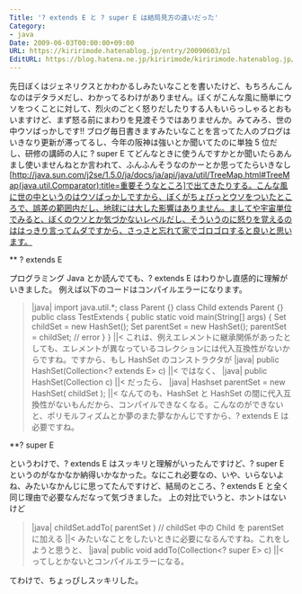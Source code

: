 ```yaml
---
Title: '? extends E と ? super E は結局見方の違いだった'
Category:
- java
Date: 2009-06-03T00:00:00+09:00
URL: https://kiririmode.hatenablog.jp/entry/20090603/p1
EditURL: https://blog.hatena.ne.jp/kiririmode/kiririmode.hatenablog.jp/atom/entry/8454420450078213013
---
```



先日ぼくはジェネリクスとかわかるしみたいなことを書いたけど、もちろんこんなのはデタラメだし、わかってるわけがありません。ぼくがこんな風に簡単にウソをつくことに対して、烈火のごとく怒りだしたりする人もいらっしゃるとおもいますけど、まず怒る前にまわりを見渡そうではありませんか。みてみろ、世の中ウソばっかしです!! 
ブログ毎日書きますみたいなことを言ってた人のブログはいきなり更新が滞ってるし、今年の阪神は強いとか聞いてたのに単独 5 位だし、研修の講師の人に ? super E てどんなときに使うんですかとか聞いたらあんまし使いませんねとか言われて、ふんふんそうなのかーとか思ってたらいきなし [http://java.sun.com/j2se/1.5.0/ja/docs/ja/api/java/util/TreeMap.html#TreeMap(java.util.Comparator):title=重要そうなところ]で出てきたりする。こんな風に世の中というのはウソばっかしですから、ぼくがちょびっとウソをついたところで、誤差の範囲内だし、地球には大した影響はありません。ましてや宇宙単位でみると、ぼくのウソとか気づかないレベルだし、そういうのに怒りを覚えるのははっきり言ってムダですから、さっさと忘れて家でゴロゴロすると良いと思います。

** ? extends E

プログラミング Java とか読んでても、? extends E はわりかし直感的に理解がいきました。
例えば以下のコードはコンパイルエラーになります。
>|java|
import java.util.*;
class Parent {}
class Child extends Parent {}
public class TestExtends {
    public static void main(String[] args) {
        Set<Child>  childSet  = new HashSet<Child>();
        Set<Parent> parentSet = new HashSet<Parent>();
        parentSet = childSet; // error
    }
}
||<
これは、例えエレメントに継承関係があったとしても、エレメントが異なっているコレクションには代入互換性がないからですね。ですから、もし HashSet のコンストラクタが
>|java|
public HashSet(Collection<? extends E> c)
||<
ではなく、
>|java|
public HashSet(Collection<E> c)
||<
だったら、
>|java|
Hashset<Parent> parentSet = new HashSet<Parent>( childSet );
||<
なんてのも、HashSet<Parent> と HashSet<Child> の間に代入互換性がないもんだから、コンパイルできなくなる。こんなのができないと、ポリモルフィズムとか夢のまた夢なかんじですから、? extends E は必要ですね。

**? super E

というわけで、? extends E はスッキリと理解がいったんですけど、? super E というのがなかなか納得いかなかった。なにこれ必要なの、いや、いらないよね、みたいなかんじに思ってたんですけど、結局のところ、? extends E と全く同じ理由で必要なんだなって気づきました。
上の対比でいうと、ホントはないけど
>|java|
childSet.addTo( parentSet ) // childSet 中の Child を parentSet に加える
||<
みたいなことをしたいときに必要になるんですね。これをしようと思うと、
>|java|
public void addTo(Collection<? super E> c)
||<
ってしとかないとコンパイルエラーになる。

てわけで、ちょっぴしスッキリした。
